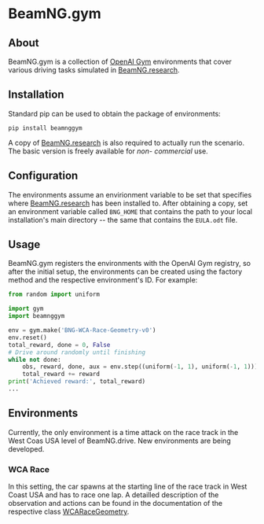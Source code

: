 # BeamNG.gym

## About

BeamNG.gym is a collection of [OpenAI Gym](https://gym.openai.com/)
environments that cover various driving tasks simulated in
[BeamNG.research](https://beamng.gmbh/research/).

##  Installation

Standard pip can be used to obtain the package of environments:

    pip install beamnggym

A copy of [BeamNG.research](https://beamng.gmbh/research/) is also required to
actually run the scenario. The basic version is freely available for *non-
commercial* use.

## Configuration

The environments assume an envirionment variable to be set that specifies where
[BeamNG.research](https://beamng.gmbh/research/) has been installed to. After
obtaining a copy, set an environment variable called `BNG_HOME` that contains
the path to your local installation's main directory -- the same that contains
the `EULA.odt` file.

## Usage

BeamNG.gym registers the environments with the OpenAI Gym registry, so after
the initial setup, the environments can be created using the factory method and
the respective environment's ID. For example:

```python
from random import uniform

import gym
import beamnggym

env = gym.make('BNG-WCA-Race-Geometry-v0')
env.reset()
total_reward, done = 0, False
# Drive around randomly until finishing
while not done:
    obs, reward, done, aux = env.step((uniform(-1, 1), uniform(-1, 1)))
    total_reward += reward
print('Achieved reward:', total_reward)
...
```

## Environments

Currently, the only environment is a time attack on the race track in the
West Coas USA level of BeamNG.drive. New environments are being developed.

### WCA Race

In this setting, the car spawns at the starting line of the race track in
West Coast USA and has to race one lap. A detailled description of the
observation and actions can be found in the documentation of the respective
class [WCARaceGeometry](https://github.com/BeamNG/BeamNG.gym).
